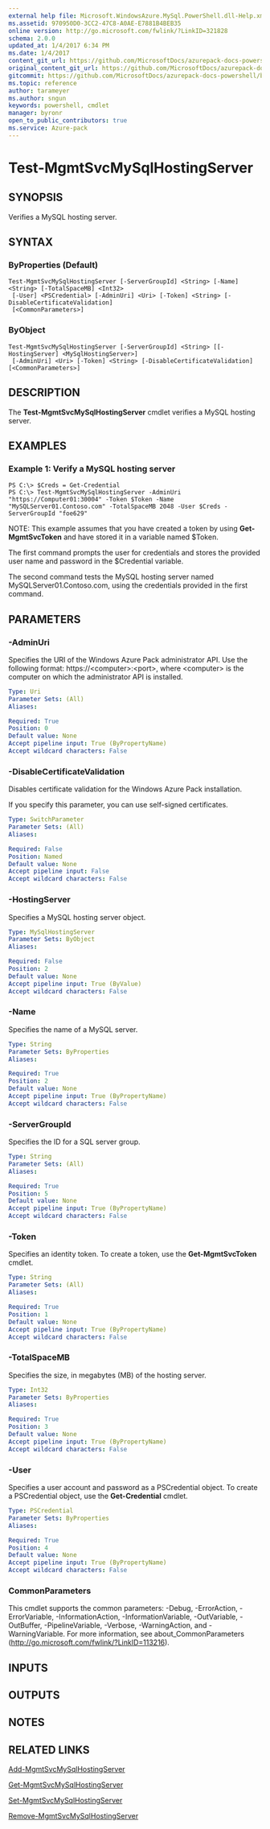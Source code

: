 ```yaml
---
external help file: Microsoft.WindowsAzure.MySql.PowerShell.dll-Help.xml
ms.assetid: 970950D0-3CC2-47C8-A0AE-E7881B4BEB35
online version: http://go.microsoft.com/fwlink/?LinkID=321828
schema: 2.0.0
updated_at: 1/4/2017 6:34 PM
ms.date: 1/4/2017
content_git_url: https://github.com/MicrosoftDocs/azurepack-docs-powershell/blob/live/AzurePack-cmdlets/MySQL/v1.0/Test-MgmtSvcMySqlHostingServer.md
original_content_git_url: https://github.com/MicrosoftDocs/azurepack-docs-powershell/blob/live/AzurePack-cmdlets/MySQL/v1.0/Test-MgmtSvcMySqlHostingServer.md
gitcommit: https://github.com/MicrosoftDocs/azurepack-docs-powershell/blob/9ea7de3be93c45294ed2319f140bd6d622b027db/AzurePack-cmdlets/MySQL/v1.0/Test-MgmtSvcMySqlHostingServer.md
ms.topic: reference
author: tarameyer
ms.author: sngun
keywords: powershell, cmdlet
manager: byronr
open_to_public_contributors: true
ms.service: Azure-pack
---
```


# Test-MgmtSvcMySqlHostingServer

## SYNOPSIS
Verifies a MySQL hosting server.

## SYNTAX

### ByProperties (Default)
```
Test-MgmtSvcMySqlHostingServer [-ServerGroupId] <String> [-Name] <String> [-TotalSpaceMB] <Int32>
 [-User] <PSCredential> [-AdminUri] <Uri> [-Token] <String> [-DisableCertificateValidation]
 [<CommonParameters>]
```

### ByObject
```
Test-MgmtSvcMySqlHostingServer [-ServerGroupId] <String> [[-HostingServer] <MySqlHostingServer>]
 [-AdminUri] <Uri> [-Token] <String> [-DisableCertificateValidation] [<CommonParameters>]
```

## DESCRIPTION
The **Test-MgmtSvcMySqlHostingServer** cmdlet verifies a MySQL hosting server.

## EXAMPLES

### Example 1: Verify a MySQL hosting server
```
PS C:\> $Creds = Get-Credential
PS C:\> Test-MgmtSvcMySqlHostingServer -AdminUri "https://Computer01:30004" -Token $Token -Name "MySQLServer01.Contoso.com" -TotalSpaceMB 2048 -User $Creds -ServerGroupId "foe629"
```

NOTE: This example assumes that you have created a token by using **Get-MgmtSvcToken** and have stored it in a variable named $Token.

The first command prompts the user for credentials and stores the provided user name and password in the $Credential variable.

The second command tests the MySQL hosting server named MySQLServer01.Contoso.com, using the credentials provided in the first command.

## PARAMETERS

### -AdminUri
Specifies the URI of the Windows Azure Pack administrator API.
Use the following format: https://\<computer\>:\<port\>, where \<computer\> is the computer on which the administrator API is installed.

```yaml
Type: Uri
Parameter Sets: (All)
Aliases: 

Required: True
Position: 0
Default value: None
Accept pipeline input: True (ByPropertyName)
Accept wildcard characters: False
```

### -DisableCertificateValidation
Disables certificate validation for the Windows Azure Pack installation.

If you specify this parameter, you can use self-signed certificates.

```yaml
Type: SwitchParameter
Parameter Sets: (All)
Aliases: 

Required: False
Position: Named
Default value: None
Accept pipeline input: False
Accept wildcard characters: False
```

### -HostingServer
Specifies a MySQL hosting server object.

```yaml
Type: MySqlHostingServer
Parameter Sets: ByObject
Aliases: 

Required: False
Position: 2
Default value: None
Accept pipeline input: True (ByValue)
Accept wildcard characters: False
```

### -Name
Specifies the name of a MySQL server.

```yaml
Type: String
Parameter Sets: ByProperties
Aliases: 

Required: True
Position: 2
Default value: None
Accept pipeline input: True (ByPropertyName)
Accept wildcard characters: False
```

### -ServerGroupId
Specifies the ID for a SQL server group.

```yaml
Type: String
Parameter Sets: (All)
Aliases: 

Required: True
Position: 5
Default value: None
Accept pipeline input: True (ByPropertyName)
Accept wildcard characters: False
```

### -Token
Specifies an identity token.
To create a token, use the **Get-MgmtSvcToken** cmdlet.

```yaml
Type: String
Parameter Sets: (All)
Aliases: 

Required: True
Position: 1
Default value: None
Accept pipeline input: True (ByPropertyName)
Accept wildcard characters: False
```

### -TotalSpaceMB
Specifies the size, in megabytes (MB) of the hosting server.

```yaml
Type: Int32
Parameter Sets: ByProperties
Aliases: 

Required: True
Position: 3
Default value: None
Accept pipeline input: True (ByPropertyName)
Accept wildcard characters: False
```

### -User
Specifies a user account and password as a PSCredential object.
To create a PSCredential object, use the **Get-Credential** cmdlet.

```yaml
Type: PSCredential
Parameter Sets: ByProperties
Aliases: 

Required: True
Position: 4
Default value: None
Accept pipeline input: True (ByPropertyName)
Accept wildcard characters: False
```

### CommonParameters
This cmdlet supports the common parameters: -Debug, -ErrorAction, -ErrorVariable, -InformationAction, -InformationVariable, -OutVariable, -OutBuffer, -PipelineVariable, -Verbose, -WarningAction, and -WarningVariable. For more information, see about_CommonParameters (http://go.microsoft.com/fwlink/?LinkID=113216).

## INPUTS

## OUTPUTS

## NOTES

## RELATED LINKS

[Add-MgmtSvcMySqlHostingServer](xref:MySQL/v1.0/Add-MgmtSvcMySqlHostingServer.md)

[Get-MgmtSvcMySqlHostingServer](xref:MySQL/v1.0/Get-MgmtSvcMySqlHostingServer.md)

[Set-MgmtSvcMySqlHostingServer](xref:MySQL/v1.0/Set-MgmtSvcMySqlHostingServer.md)

[Remove-MgmtSvcMySqlHostingServer](xref:MySQL/v1.0/Remove-MgmtSvcMySqlHostingServer.md)


